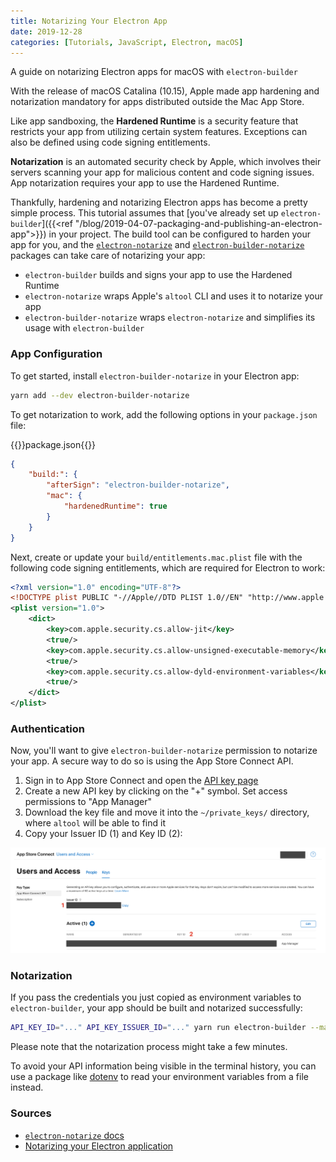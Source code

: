 ```yaml
---
title: Notarizing Your Electron App
date: 2019-12-28
categories: [Tutorials, JavaScript, Electron, macOS]
---
```


A guide on notarizing Electron apps for macOS with `electron-builder`

<!--more-->

With the release of macOS Catalina (10.15), Apple made app hardening and notarization mandatory for apps distributed outside the Mac App Store.

Like app sandboxing, the **Hardened Runtime** is a security feature that restricts your app from utilizing certain system features. Exceptions can also be defined using code signing entitlements.

**Notarization** is an automated security check by Apple, which involves their servers scanning your app for malicious content and code signing issues. App notarization requires your app to use the Hardened Runtime.

Thankfully, hardening and notarizing Electron apps has become a pretty simple process. This tutorial assumes that [you've already set up `electron-builder`]({{<ref "/blog/2019-04-07-packaging-and-publishing-an-electron-app">}}) in your project. The build tool can be configured to harden your app for you, and the [`electron-notarize`](https://github.com/electron/electron-notarize) and [`electron-builder-notarize`](https://github.com/karaggeorge/electron-builder-notarize) packages can take care of notarizing your app:

- `electron-builder` builds and signs your app to use the Hardened Runtime
- `electron-notarize` wraps Apple's `altool` CLI and uses it to notarize your app
- `electron-builder-notarize` wraps `electron-notarize` and simplifies its usage with `electron-builder`

### App Configuration

To get started, install `electron-builder-notarize` in your Electron app:

```sh
yarn add --dev electron-builder-notarize
```

To get notarization to work, add the following options in your `package.json` file:

{{<file-name>}}package.json{{</file-name>}}

```json
{
	"build:": {
		"afterSign": "electron-builder-notarize",
		"mac": {
			"hardenedRuntime": true
		}
	}
}
```

Next, create or update your `build/entitlements.mac.plist` file with the following code signing entitlements, which are required for Electron to work:

```xml
<?xml version="1.0" encoding="UTF-8"?>
<!DOCTYPE plist PUBLIC "-//Apple//DTD PLIST 1.0//EN" "http://www.apple.com/DTDs/PropertyList-1.0.dtd">
<plist version="1.0">
	<dict>
		<key>com.apple.security.cs.allow-jit</key>
		<true/>
		<key>com.apple.security.cs.allow-unsigned-executable-memory</key>
		<true/>
		<key>com.apple.security.cs.allow-dyld-environment-variables</key>
		<true/>
	</dict>
</plist>
```

### Authentication

Now, you'll want to give `electron-builder-notarize` permission to notarize your app. A secure way to do so is using the App Store Connect API.

1. Sign in to App Store Connect and open the [API key page](https://appstoreconnect.apple.com/access/api)
2. Create a new API key by clicking on the "+" symbol. Set access permissions to "App Manager"
3. Download the key file and move it into the `~/private_keys/` directory, where `altool` will be able to find it
4. Copy your Issuer ID (1) and Key ID (2):

![App Store Connect API page](./app-store-connect-api-page.png)

### Notarization

If you pass the credentials you just copied as environment variables to `electron-builder`, your app should be built and notarized successfully:

```sh
API_KEY_ID="..." API_KEY_ISSUER_ID="..." yarn run electron-builder --mac
```

Please note that the notarization process might take a few minutes.

To avoid your API information being visible in the terminal history, you can use a package like [dotenv](https://github.com/motdotla/dotenv) to read your environment variables from a file instead.

### Sources

- [`electron-notarize` docs](https://github.com/electron/electron-notarize)
- [Notarizing your Electron application](https://kilianvalkhof.com/2019/electron/notarizing-your-electron-application)
